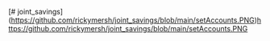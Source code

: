 [# joint_savings] (https://github.com/rickymersh/joint_savings/blob/main/setAccounts.PNG)https://github.com/rickymersh/joint_savings/blob/main/setAccounts.PNG
